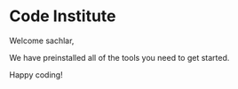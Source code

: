 # Code Institute

Welcome sachlar,

We have preinstalled all of the tools you need to get started.

Happy coding!